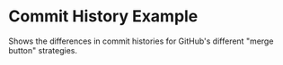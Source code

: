Commit History Example
======================

Shows the differences in commit histories for GitHub's different "merge button"
strategies.

